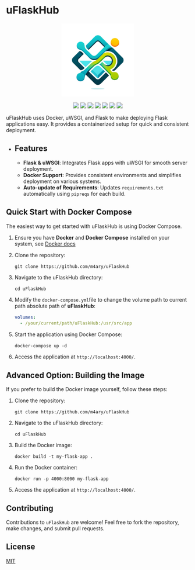 
# uFlaskHub
<p align="center">
    <img width="200" src="https://raw.githubusercontent.com/m4ary/uFlaskHub/main/uflask_logo.png" alt="uFlaskHub logo">
</p>
<p align="center">
  <a href="https://hub.docker.com/r/m4ary/uflask-hub/"><img src="https://badgen.net/docker/pulls/m4ary/uflask-hub?icon=docker&label=pulls" /></a>
  <a href="https://hub.docker.com/r/m4ary/uflask-hub/"><img src="https://badgen.net/docker/stars/m4ary/uflask-hub?icon=docker&label=stars" /></a>
  <a href="https://hub.docker.com/r/m4ary/uflask-hub/"><img src="https://badgen.net/docker/size/m4ary/uflask-hub?icon=docker&label=image%20size" /></a>
  <img src="https://badgen.net/github/stars/m4ary/uFlaskHub?icon=github&label=stars" />
  <img src="https://badgen.net/github/forks/m4ary/uFlaskHub?icon=github&label=forks" />
<a href="https://hits.seeyoufarm.com"><img src="https://hits.seeyoufarm.com/api/count/incr/badge.svg?url=https%3A%2F%2Fgithub.com%2Fm4ary%2FuFlaskHub&count_bg=%2379C83D&title_bg=%23555555&icon=&icon_color=%23E7E7E7&title=vists&edge_flat=false"/></a>
  <img src="https://img.shields.io/github/last-commit/m4ary/uFlaskHub" />
</p>


uFlaskHub uses Docker, uWSGI, and Flask to make deploying Flask applications easy. It provides a containerized setup for quick and consistent deployment.

- ## Features

  - **Flask & uWSGI**: Integrates Flask apps with uWSGI for smooth server deployment.
  - **Docker Support**: Provides consistent environments and simplifies deployment on various systems.
  - **Auto-update of Requirements**: Updates `requirements.txt` automatically using `pipreqs` for each build.

## Quick Start with Docker Compose

The easiest way to get started with uFlaskHub is using Docker Compose.

1. Ensure you have **Docker** and **Docker Compose** installed on your system, see [Docker docs](https://docs.docker.com/compose/install/)

2. Clone the repository:
   ```
   git clone https://github.com/m4ary/uFlaskHub
   ```

3. Navigate to the uFlaskHub directory:
   ```
   cd uFlaskHub
   ```

4. Modify the `docker-compose.yml`file to change the volume path to current path absolute path of **uFlaskHub**:

   ```yaml
   volumes:
     - /your/current/path/uFlaskHub:/usr/src/app
   ```

5. Start the application using Docker Compose:

   ```
   docker-compose up -d 
   ```

6. Access the application at `http://localhost:4000/`.

## Advanced Option: Building the Image

If you prefer to build the Docker image yourself, follow these steps:

1. Clone the repository:
   ```
   git clone https://github.com/m4ary/uFlaskHub
   ```

2. Navigate to the uFlaskHub directory:
   ```
   cd uFlaskHub
   ```

3. Build the Docker image:
   ```
   docker build -t my-flask-app .
   ```

4. Run the Docker container:
   ```
   docker run -p 4000:8000 my-flask-app
   ```

5. Access the application at `http://localhost:4000/`.

## Contributing

Contributions to `uFlaskHub` are welcome! Feel free to fork the repository, make changes, and submit pull requests.

## License

[MIT](https://choosealicense.com/licenses/mit/)
